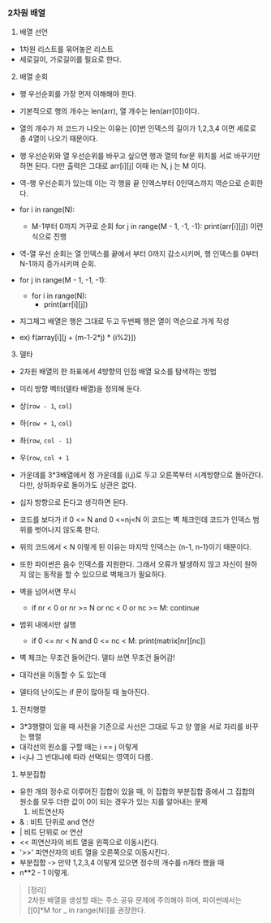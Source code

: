 ### 2차원 배열 ###
1. 배열 선언
- 1차원 리스트를 묶어놓은 리스트
- 세로길이, 가로길이를 필요로 한다.
2. 배열 순회
- 행 우선순회를 가장 먼저 이해해야 한다.
- 기본적으로 행의 개수는 len(arr), 열 개수는 len(arr[0])이다.
- 열의 개수가 저 코드가 나오는 이유는 [0]번 인덱스의 길이가 1,2,3,4 이면 세로로 총 4열이 나오기 때문이다.
- 행 우선순위와 열 우선순위를 바꾸고 싶으면 행과 열의 for문 위치를 서로 바꾸기만 하면 된다. 다만 출력은 그대로 arr[i][j] 이때 i는 N, j 는 M 이다.
- 역-행 우선순회가 있는데 이는 각 행을 끝 인엑스부터 0인덱스까지 역순으로 순회한다.
- for i in range(N):
    - M-1부터 0까지 거꾸로 순회
    for j in range(M - 1, -1, -1):
        print(arr[i][j])
        이런식으로 진행
- 역-열 우선 순회는 열 인덱스를 끝에서 부터 0까지 감소시키며, 행 인덱스를 0부터 N-1까지 증가시키며 순회.
- for j in range(M - 1, -1, -1):  
    - for i in range(N):
        - print(arr[i][j])

- 지그재그 배열은 행은 그대로 두고 두번째 행은 열이 역순으로 가게 작성
- ex) f(array[i][j + (m-1-2*j) * (i%2)])
3. 델타
- 2차원 배열의 한 좌표에서 4방향의 인접 배열 요소를 탐색하는 방법
- 미리 방향 벡터(델타 배열)을 정의해 둔다.  
- 상(`row - 1`, `col`)
- 하(`row + 1`, `col`)
- 좌(`row`, `col - 1`)
- 우(`row`, `col + 1`
- 가운데를 3*3배열에서 정 가운데를 (i,j)로 두고 오른쪽부터 시계방향으로 돌아간다. 다만, 상하좌우로 돌아가도 상관은 없다.

- 십자 방향으로 돈다고 생각하면 된다. 
- 코드를 보다가 if 0 <= N and 0 <=nj<N 이 코드는 벽 체크인데 코드가 인덱스 범위를 벗어나지 않도록 한다.
- 위의 코드에서 < N 이렇게 된 이유는 마지막 인덱스는 (n-1, n-1)이기 때문이다.
- 또한 파이썬은 음수 인덱스를 지원한다. 그래서 오류가 발생하지 않고 자신이 원하지 않는 동작을 할 수 있으므로 벽체크가 필요하다.
- 벽을 넘어서면 무시 
  - if nr < 0 or nr >= N or nc < 0 or nc >= M:
    continue
- 범위 내에서만 실행  
  - if 0 <= nr < N and 0 <= nc < M:
    print(matrix[nr][nc])
- 벽 체크는 무조건 들어간다. 델타 쓰면 무조건 들어감!
- 대각선을 이동할 수 도 있는데 
- 델타의 난이도는 if 문이 많아질 때 높아진다. 
1. 전치행렬
- 3*3행렬이 있을 때 사전을 기준으로 사선은 그대로 두고 양 옆을 서로 자리를 바꾸는 행렬
- 대각선의 원소를 구할 때는 i == j 이렇게
- i<j냐 그 반대냐에 따라 선택되는 영역이 다름.
1. 부분집합 
- 유한 개의 정수로 이루어진 집합이 있을 때, 이 집합의 부분집합 중에서 그 집합의 원소를 모두 더한 값이 0이 되는 경우가 있는 지를 알아내는 문제
  1. 비트연산자
- & : 비트 단위로 and 연산
- | 비트 단위로 or 연산
- << 피연산자의 비트 열을 왼쪽으로 이동시킨다. 
- '>>' 피연산자의 비트 열을 오른쪽으로 이동시킨다.
- 부분집합 -> 만약 1,2,3,4 이렇게 있으면 정수의 개수를 n개라 했을 때 
- n**2 - 1 이렇게.
  
> [정리]  
> 2차원 배열을 생성할 때는 주소 공유 문제에 주의해야 하며, 
파이썬에서는 [[0]*M for _ in range(N)]를 권장한다.